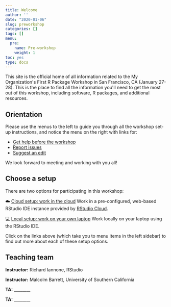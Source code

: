 ```yaml
---
title: Welcome
author: ''
date: "2020-01-06"
slug: preworkshop
categories: []
tags: []
menu:
  pre:
    name: Pre-workshop
    weight: 1
toc: yes
type: docs
---
```


This site is the official home of all information related to the My Organization's First R Package Workshop in San Francisco, CA (January 27-28). This is the place to find all the information you'll need to get the most out of this workshop, including software, R packages, and additional resources. 

## Orientation

Please use the menus to the left to guide you through all the workshop set-up instructions, and notice the menu on the right with links for:
 
<ul class="fa-ul">
    <li><i class="fa-li fas fa-question-circle"></i><a href="https://community.rstudio.com/" target="_blank">Get help before the workshop</a></li>
    <li><i class="fa-li fas fa-bug"></i><a href="https://github.com/malcolmbarrett/my-org-first-pkg-2020/issues" target="_blank">Report issues</a></li>
    <li><i class="fa-li fas fa-edit"></i><a href="https://github.com/malcolmbarrett/my-org-first-pkg-2020/tree/master/docs" target="_blank">Suggest an edit</a></li>
</ul>

We look forward to meeting and working with you all!

## Choose a setup

There are two options for participating in this workshop:

:cloud: [Cloud setup: work in the cloud](cloud) Work in a pre-configured, web-based RStudio IDE instance provided by [RStudio Cloud](http://rstudio.cloud).

:computer: [Local setup: work on your own laptop](local) Work locally on your laptop using the RStudio IDE.

Click on the links above (which take you to menu items in the left sidebar) to find out more about each of these setup options.

## Teaching team

**Instructor:** Richard Iannone, RStudio <a href="https://randr.rocks/" target="_blank"><i class="fas fa-link"></i></a> <a href="https://github.com/rich-iannone" target="_blank"><i class="fab fa-github"></i></a> <a href="https://twitter.com/riannone" target="_blank"><i class="fab fa-twitter"></i></a> 

**Instructor:** Malcolm Barrett, University of Southern California <a href="https:/malco.io" target="_blank"><i class="fas fa-link"></i></a> <a href="https://github.com/malcolmbarrett" target="_blank"><i class="fab fa-github"></i></a> <a href="https://twitter.com/malco_barrett" target="_blank"><i class="fab fa-twitter"></i></a> 

**TA:** ________ <a href="http://" target="_blank"><i class="fas fa-link"></i></a> <a href="https://github.com/" target="_blank"><i class="fab fa-github"></i></a> <a href="https://twitter.com/" target="_blank"><i class="fab fa-twitter"></i></a>

**TA:** ________ <a href="http://" target="_blank"><i class="fas fa-link"></i></a> <a href="https://github.com/" target="_blank"><i class="fab fa-github"></i></a> <a href="https://twitter.com/" target="_blank"><i class="fab fa-twitter"></i></a>
